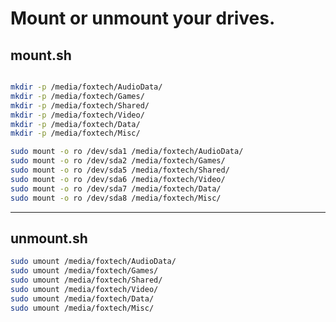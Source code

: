 Mount or unmount your drives. 
===

mount.sh 
----
```bash

mkdir -p /media/foxtech/AudioData/
mkdir -p /media/foxtech/Games/
mkdir -p /media/foxtech/Shared/
mkdir -p /media/foxtech/Video/
mkdir -p /media/foxtech/Data/
mkdir -p /media/foxtech/Misc/

sudo mount -o ro /dev/sda1 /media/foxtech/AudioData/
sudo mount -o ro /dev/sda2 /media/foxtech/Games/
sudo mount -o ro /dev/sda5 /media/foxtech/Shared/
sudo mount -o ro /dev/sda6 /media/foxtech/Video/
sudo mount -o ro /dev/sda7 /media/foxtech/Data/
sudo mount -o ro /dev/sda8 /media/foxtech/Misc/
```
-----------------------------------------------------
unmount.sh 
----
```bash
sudo umount /media/foxtech/AudioData/
sudo umount /media/foxtech/Games/
sudo umount /media/foxtech/Shared/
sudo umount /media/foxtech/Video/
sudo umount /media/foxtech/Data/
sudo umount /media/foxtech/Misc/
```